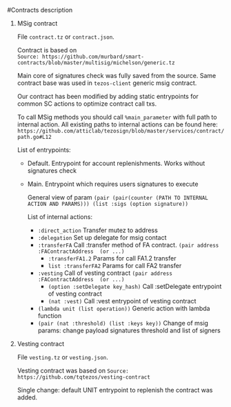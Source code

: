 #Contracts description

1. MSig contract
 
    File `contract.tz` or `contract.json`. 
 
    Contract is based on  
    `Source: https://github.com/murbard/smart-contracts/blob/master/multisig/michelson/generic.tz`
    
	Main core of signatures check was fully saved from the source. Same contract base was used in `tezos-client` generic msig contract.
	
	Our contract has been modified by adding static entrypoints for common SC actions to optimize contract call txs.
	
	To call MSig methods you should call `%main_parameter` with full path to internal action.
	All existing paths to internal actions can be found here: `https://github.com/atticlab/tezosign/blob/master/services/contract/path.go#L12`
	
	List of entrypoints:
	
    - Default. Entrypoint for account replenishments. Works without signatures check
    
    - Main. Entrypoint which requires users signatures to execute
    
	   General view of param `(pair (pair(counter (PATH TO INTERNAL ACTION AND PARAMS))) (list :sigs (option signature))`
	   
	    List of internal actions:
		
		- `:direct_action` Transfer mutez to address 
		- `:delegation` Set up delegate for msig contact 
		- `:transferFA` Call :transfer method of FA contract. `(pair address :FAContractAddress  (or ...)`
			- `:transferFA1.2` Params for call FA1.2 transfer
			- `list :transferFA2` Params for call FA2 transfer
		- `:vesting` Call of vesting contract  `(pair address :FAContractAddress  (or ...)`
			- `(option :setDelegate key_hash)` Call :setDelegate entrypoint of vesting contract
			- `(nat :vest)` Call :vest entrypoint of vesting contract
		- `(lambda unit (list operation))` Generic action with lambda function
		- `(pair (nat :threshold) (list :keys key))` Change of msig params: change payload signatures threshold and list of signers

2. Vesting contract
    
    File `vesting.tz` or `vesting.json`.
    
    Vesting contract was based on `Source: https://github.com/tqtezos/vesting-contract`
    
	Single change: default UNIT entrypoint to replenish the contract was added.
